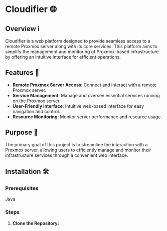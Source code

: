 # Cloudifier 🌐

## Overview ℹ️

Cloudifier is a web platform designed to provide seamless access to a remote Proxmox server along with its core services. This platform aims to simplify the management and monitoring of Proxmox-based infrastructure by offering an intuitive interface for efficient operations.

## Features 🚀

- **Remote Proxmox Server Access**: Connect and interact with a remote Proxmox server.
- **Service Management**: Manage and oversee essential services running on the Proxmox server.
- **User-Friendly Interface**: Intuitive web-based interface for easy navigation and control.
- **Resource Monitoring**: Monitor server performance and resource usage.

## Purpose 🎯

The primary goal of this project is to streamline the interaction with a Proxmox server, allowing users to efficiently manage and monitor their infrastructure services through a convenient web interface.

## Installation  🛠️

### Prerequisites
Java

### Steps

1. **Clone the Repository:**

